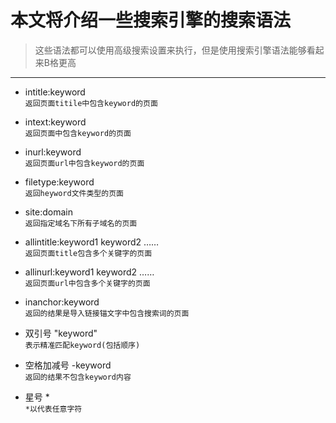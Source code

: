 # 本文将介绍一些搜索引擎的搜索语法  
> 这些语法都可以使用高级搜索设置来执行，但是使用搜索引擎语法能够看起来B格更高  
---  
- intitle:keyword  
`返回页面titile中包含keyword的页面`  

- intext:keyword  
`返回页面中包含keyword的页面`  

- inurl:keyword  
`返回页面url中包含keyword的页面`  

- filetype:keyword  
`返回heyword文件类型的页面`  

- site:domain  
`返回指定域名下所有子域名的页面`  

- allintitle:keyword1 keyword2 ……  
`返回页面title包含多个关键字的页面`  

- allinurl:keyword1 keyword2 ……  
`返回页面url中包含多个关键字的页面`  

- inanchor:keyword  
`返回的结果是导入链接锚文字中包含搜索词的页面`  

- 双引号 "keyword"  
`表示精准匹配keyword(包括顺序)`  

- 空格加减号 -keyword  
`返回的结果不包含keyword内容`  

- 星号 \*  
`*以代表任意字符`
